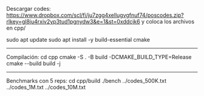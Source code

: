 Descargar codes: https://www.dropbox.com/scl/fi/ju7zgg4xellugvgfnuf74/poscodes.zip?rlkey=gl8ju4rxiv2yp3tud1pgnydw3&e=1&st=0xddcjk6 y coloca los archivos en cpp/

sudo apt update
sudo apt install -y build-essential cmake
***
Compilación: 
cd cpp
cmake -S . -B build -DCMAKE_BUILD_TYPE=Release
cmake --build build -j
***
Benchmarks con 5 reps: 
cd cpp/build
./bench ../codes_500K.txt ../codes_1M.txt ../codes_10M.txt

